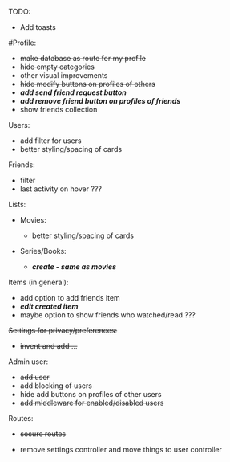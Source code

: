 TODO:

- Add toasts 

#Profile:
- ~~make database as route for my profile~~ 
- ~~hide empty categories~~
- other visual improvements
- ~~hide modify buttons on profiles of others~~
- ***add send friend request button*** 
- ***add remove friend button on profiles of friends*** 
- show friends collection


Users:
- add filter for users
- better styling/spacing of cards

Friends:
- filter 
- last activity on hover ???

Lists:
- Movies:
    - better styling/spacing of cards

- Series/Books:
    - ***create - same as movies*** 

Items (in general):
- add option to add friends item
 - ***edit created item*** 
- maybe option to show friends who watched/read ???

~~Settings for privacy/preferences:~~
 - ~~invent and add ...~~ 

Admin user:
 - ~~add user~~
 - ~~add blocking of users~~
 - hide add buttons on profiles of other users
 - ~~add middleware for enabled/disabled users~~

Routes:
- ~~secure routes~~

- remove settings controller and move things to user controller

